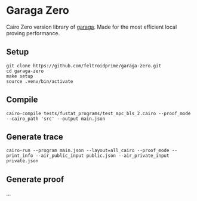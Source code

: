 # Garaga Zero

Cairo Zero version library of [garaga](https://github.com/keep-starknet-strange/garaga).
Made for the most efficient local proving performance.

## Setup

```
git clone https://github.com/feltroidprime/garaga-zero.git
cd garaga-zero
make setup
source .venv/bin/activate
```

## Compile

```
cairo-compile tests/fustat_programs/test_mpc_bls_2.cairo --proof_mode --cairo_path 'src' --output main.json
```

## Generate trace

```
cairo-run --program main.json --layout=all_cairo --proof_mode --print_info --air_public_input public.json --air_private_input private.json
```

## Generate proof

...
